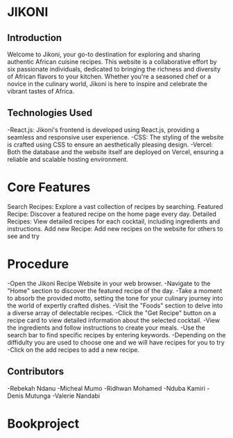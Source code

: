 # JIKONI

## Introduction
Welcome to Jikoni, your go-to destination for exploring and sharing authentic African cuisine recipes. This website is a collaborative effort by six passionate individuals, dedicated to bringing the richness and diversity of African flavors to your kitchen. Whether you're a seasoned chef or a novice in the culinary world, Jikoni is here to inspire and celebrate the vibrant tastes of Africa.

## Technologies Used
-React.js: Jikoni's frontend is developed using React.js, providing a seamless and responsive user experience.
-CSS: The styling of the website is crafted using CSS to ensure an aesthetically pleasing design.
-Vercel: Both the database and the website itself are deployed on Vercel, ensuring a reliable and scalable hosting environment.

# Core Features
Search Recipes: Explore a vast collection of recipes by searching.
Featured Recipe: Discover a featured recipe on the home page every day.
Detailed Recipes: View detailed recipes for each cocktail, including ingredients and instructions.
Add new Recipe: Add new recipes on the website for others to see and try

# Procedure
-Open the Jikoni Recipe Website in your web browser.
-Navigate to the "Home" section to discover the featured recipe of the day.
-Take a moment to absorb the provided motto, setting the tone for your culinary journey into the world of expertly crafted dishes.
-Visit the "Foods" section to delve into a diverse array of delectable recipes.
-Click the "Get Recipe" button on a recipe card to view detailed information about the selected cocktail.
-View the ingredients and follow instructions to create your meals.
-Use the search bar to find specific recipes by entering keywords.
-Depending on the diffidulty you are used to choose one and we will have recipes for you to try
-Click on the add recipes to add a new recipe.


## Contributors
-Rebekah Ndanu
-Micheal Mumo
-Ridhwan Mohamed
-Nduba Kamiri
-Denis Mutunga
-Valerie Nandabi
# Bookproject
